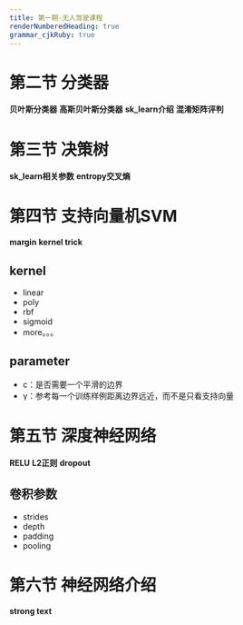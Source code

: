 ```yaml
---
title: 第一期-无人驾驶课程
renderNumberedHeading: true
grammar_cjkRuby: true
---
```


# 第二节 分类器
**贝叶斯分类器**
**高斯贝叶斯分类器**
**sk_learn介绍**
**混淆矩阵评判**

# 第三节 决策树
**sk_learn相关参数**
**entropy交叉熵**

# 第四节 支持向量机SVM
**margin**
**kernel trick**

## kernel 
- linear
- poly
- rbf
- sigmoid
- more。。。

## parameter
- c：是否需要一个平滑的边界
- γ：参考每一个训练样例距离边界远近，而不是只看支持向量

# 第五节 深度神经网络
**RELU**
**L2正则**
**dropout**

## 卷积参数
- strides
- depth
- padding
- pooling

# 第六节 神经网络介绍
**strong text**




